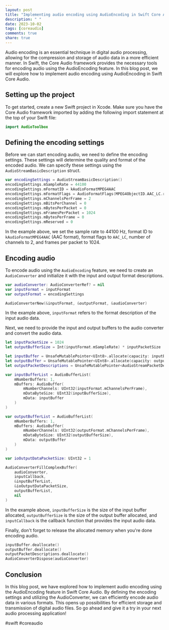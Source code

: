 ```yaml
---
layout: post
title: "Implementing audio encoding using AudioEncoding in Swift Core Audio"
description: " "
date: 2023-10-02
tags: [coreaudio]
comments: true
share: true
---
```


Audio encoding is an essential technique in digital audio processing, allowing for the compression and storage of audio data in a more efficient manner. In Swift, the Core Audio framework provides the necessary tools for encoding audio using the AudioEncoding feature. In this blog post, we will explore how to implement audio encoding using AudioEncoding in Swift Core Audio.


## Setting up the project

To get started, create a new Swift project in Xcode. Make sure you have the Core Audio framework imported by adding the following import statement at the top of your Swift file:

```swift
import AudioToolbox
```

## Defining the encoding settings

Before we can start encoding audio, we need to define the encoding settings. These settings will determine the quality and format of the encoded audio. We can specify these settings using the `AudioStreamBasicDescription` struct.

```swift
var encodingSettings = AudioStreamBasicDescription()
encodingSettings.mSampleRate = 44100
encodingSettings.mFormatID = kAudioFormatMPEG4AAC
encodingSettings.mFormatFlags = AudioFormatFlags(MPEG4ObjectID.AAC_LC.rawValue)
encodingSettings.mChannelsPerFrame = 2
encodingSettings.mBitsPerChannel = 0
encodingSettings.mBytesPerPacket = 0
encodingSettings.mFramesPerPacket = 1024
encodingSettings.mBytesPerFrame = 0
encodingSettings.mReserved = 0

```

In the example above, we set the sample rate to 44100 Hz, format ID to `kAudioFormatMPEG4AAC` (AAC format), format flags to `AAC_LC`, number of channels to 2, and frames per packet to 1024.

## Encoding audio

To encode audio using the `AudioEncoding` feature, we need to create an `AudioConverter` and initialize it with the input and output format descriptions.

```swift
var audioConverter: AudioConverterRef? = nil
var inputFormat = inputFormat
var outputFormat = encodingSettings

AudioConverterNew(&inputFormat, &outputFormat, &audioConverter)
```

In the example above, `inputFormat` refers to the format description of the input audio data.

Next, we need to provide the input and output buffers to the audio converter and convert the audio data.

```swift
let inputPacketSize = 1024
let outputBufferSize = Int(inputFormat.mSampleRate) * inputPacketSize

let inputBuffer = UnsafeMutablePointer<UInt8>.allocate(capacity: inputBufferSize)
let outputBuffer = UnsafeMutablePointer<UInt8>.allocate(capacity: outputBufferSize)
let outputPacketDescriptions = UnsafeMutablePointer<AudioStreamPacketDescription>.allocate(capacity: inputPacketSize)

var inputBufferList = AudioBufferList(
    mNumberBuffers: 1,
    mBuffers: AudioBuffer(
        mNumberChannels: UInt32(inputFormat.mChannelsPerFrame),
        mDataByteSize: UInt32(inputBufferSize),
        mData: inputBuffer
    )
)

var outputBufferList = AudioBufferList(
    mNumberBuffers: 1,
    mBuffers: AudioBuffer(
        mNumberChannels: UInt32(outputFormat.mChannelsPerFrame),
        mDataByteSize: UInt32(outputBufferSize),
        mData: outputBuffer
    )
)

var ioOutputDataPacketSize: UInt32 = 1

AudioConverterFillComplexBuffer(
    audioConverter,
    inputCallback,
    &inputBufferList,
    &ioOutputDataPacketSize,
    outputBufferList,
    nil
)
```

In the example above, `inputBufferSize` is the size of the input buffer allocated, `outputBufferSize` is the size of the output buffer allocated, and `inputCallback` is the callback function that provides the input audio data.

Finally, don't forget to release the allocated memory when you're done encoding audio.

```swift
inputBuffer.deallocate()
outputBuffer.deallocate()
outputPacketDescriptions.deallocate()
AudioConverterDispose(audioConverter)
```

## Conclusion

In this blog post, we have explored how to implement audio encoding using the AudioEncoding feature in Swift Core Audio. By defining the encoding settings and utilizing the AudioConverter, we can efficiently encode audio data in various formats. This opens up possibilities for efficient storage and transmission of digital audio files. So go ahead and give it a try in your next audio processing application!

#swift #coreaudio